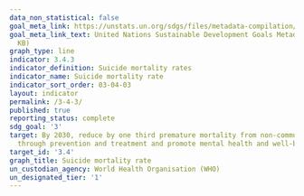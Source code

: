 ```yaml
---
data_non_statistical: false
goal_meta_link: https://unstats.un.org/sdgs/files/metadata-compilation/Metadata-Goal-3.pdf
goal_meta_link_text: United Nations Sustainable Development Goals Metadata (PDF 65.1
  KB)
graph_type: line
indicator: 3.4.3
indicator_definition: Suicide mortality rates
indicator_name: Suicide mortality rate
indicator_sort_order: 03-04-03
layout: indicator
permalink: /3-4-3/
published: true
reporting_status: complete
sdg_goal: '3'
target: By 2030, reduce by one third premature mortality from non-communicable diseases
  through prevention and treatment and promote mental health and well-being
target_id: '3.4'
graph_title: Suicide mortality rate
un_custodian_agency: World Health Organisation (WHO)
un_designated_tier: '1'
---
```



